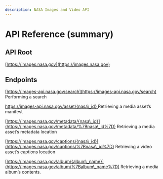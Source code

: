```yaml
---
description: NASA Images and Video API
---
```


# API Reference (summary)

## API Root

[https://images.nasa.gov](https://images.nasa.gov)

## Endpoints

[https://images-api.nasa.gov/search](https://images-api.nasa.gov/search)                                                                                 Performing a search

[https://images-api.nasa.gov/asset/{nasa\_id} ](https://images-api.nasa.gov/asset/%7Bnasa\_id%7D)                                                            Retrieving a media asset’s manifest

[https://images.nasa.gov/metadata/{nasa\_id}](https://images.nasa.gov/metadata/%7Bnasa\_id%7D)                                                            Retrieving a media asset’s metadata location

[https://images.nasa.gov/captions/{nasa\_id}](https://images.nasa.gov/captions/%7Bnasa\_id%7D)                                                                         Retrieving a video asset’s captions location&#x20;

[https://images.nasa.gov/album/{album\_name}](https://images.nasa.gov/album/%7Balbum\_name%7D)                                                                       Retrieving a media album’s contents.
